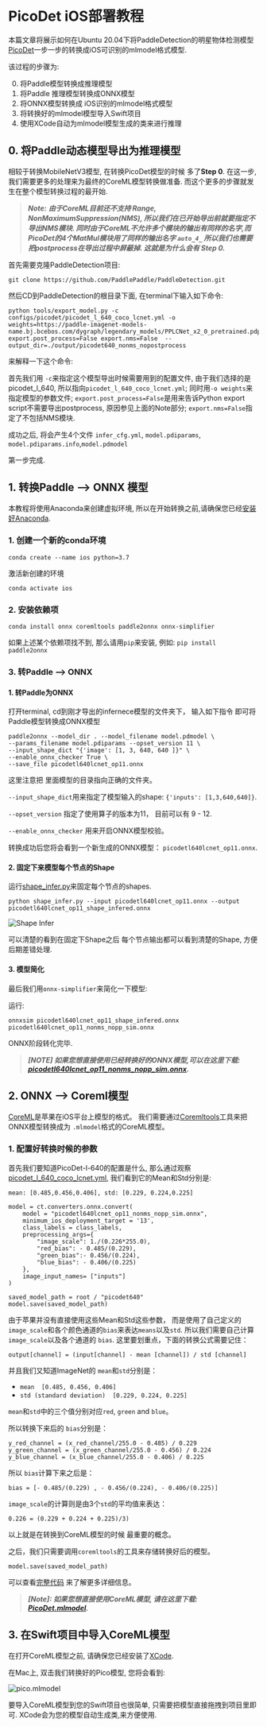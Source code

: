 # PicoDet iOS部署教程

本篇文章将展示如何在Ubuntu 20.04下将PaddleDetection的明星物体检测模型[PicoDet](https://github.com/PaddlePaddle/Paddle2ONNX/tree/model_zoo/model_zoo/classification)一步一步的转换成iOS可识别的mlmodel格式模型.


该过程的步骤为:

0. 将Paddle模型转换成推理模型
1. 将Paddle 推理模型转换成ONNX模型
2. 将ONNX模型转换成 iOS识别的mlmodel格式模型
3. 将转换好的mlmodel模型导入Swift项目
4. 使用XCode自动为mlmodel模型生成的类来进行推理

## 0. 将Paddle动态模型导出为推理模型

相较于转换MobileNetV3模型, 在转换PicoDet模型的时候 多了**Step 0**. 在这一步,我们需要更多的处理来为最终的CoreML模型转换做准备. 而这个更多的步骤就发生在整个模型转换过程的最开始. 

> ***Note:***
> ***由于CoreML目前还不支持 Range, NonMaximumSuppression(NMS), 所以我们在已开始导出前就要指定不导出NMS模块. 同时由于CoreML不允许多个模块的输出有同样的名字,而PicoDet的4个MatMul模块用了同样的输出名字 `auto_4_` 所以我们也需要把postprocess在导出过程中屏蔽掉. 这就是为什么会有 Step 0.***

首先需要克隆PaddleDetection项目:

`git clone https://github.com/PaddlePaddle/PaddleDetection.git`


然后CD到PaddleDetection的根目录下面, 在terminal下输入如下命令:

```
python tools/export_model.py -c configs/picodet/picodet_l_640_coco_lcnet.yml -o weights=https://paddle-imagenet-models-name.bj.bcebos.com/dygraph/legendary_models/PPLCNet_x2_0_pretrained.pdparams export.post_process=False export.nms=False  --output_dir=./output/picodet640_nonms_nopostprocess
```

来解释一下这个命令:

首先我们用 `-c`来指定这个模型导出时候需要用到的配置文件, 由于我们选择的是picodet_l_640, 所以指向`picodet_l_640_coco_lcnet.yml`;
同时用`-o weights`来指定模型的参数文件;
`export.post_process=False`是用来告诉Python export script不需要导出postprocess, 原因参见上面的Note部分;
`export.nms=False`指定了不包括NMS模块.

成功之后, 将会产生4个文件 
`infer_cfg.yml`, `model.pdiparams`, `model.pdiparams.info`,`model.pdmodel`

第一步完成.


## 1. 转换Paddle --> ONNX 模型

本教程将使用Anaconda来创建虚拟环境, 所以在开始转换之前,请确保您已经[安装好Anaconda](https://docs.anaconda.com/anaconda/install/index.html).

### 1. 创建一个新的conda环境

`conda create --name ios python=3.7`

激活新创建的环境

`conda activate ios`

### 2. 安装依赖项

`conda install onnx coremltools paddle2onnx onnx-simplifier`

如果上述某个依赖项找不到, 那么请用`pip`来安装, 例如:
`pip install paddle2onnx`

### 3. 转Paddle --> ONNX

#### 1. 转Paddle为ONNX
打开terminal, cd到刚才导出的infernece模型的文件夹下， 输入如下指令 即可将Paddle模型转换成ONNX模型

```
paddle2onnx --model_dir . --model_filename model.pdmodel \
--params_filename model.pdiparams --opset_version 11 \
--input_shape_dict "{'image': [1, 3, 640, 640 ]}" \
--enable_onnx_checker True \
--save_file picodetl640lcnet_op11.onnx
```

这里注意把 里面模型的目录指向正确的文件夹。 

`--input_shape_dict`用来指定了模型输入的shape: `{'inputs': [1,3,640,640]}`.

`--opset_version` 指定了使用算子的版本为11， 目前可以有 9 - 12.

`--enable_onnx_checker` 用来开启ONNX模型校验。


转换成功后您将会看到一个新生成的ONNX模型： `picodetl640lcnet_op11.onnx`. 


#### 2. 固定下来模型每个节点的Shape

运行[shape_infer.py](./shape_infer.py)来固定每个节点的shapes.

```
python shape_infer.py --input picodetl640lcnet_op11.onnx --output picodetl640lcnet_op11_shape_infered.onnx
```

![Shape Infer](../assets/shapeInfer.png)

可以清楚的看到在固定下Shape之后 每个节点输出都可以看到清楚的Shape, 方便后期差错处理.

#### 3. 模型简化

最后我们用`onnx-simplifier`来简化一下模型:

运行:
```
onnxsim picodetl640lcnet_op11_shape_infered.onnx picodetl640lcnet_op11_nonms_nopp_sim.onnx 
```

ONNX阶段转化完毕.

> ***[NOTE] 如果您想直接使用已经转换好的ONNX模型,可以在这里下载: [picodetl640lcnet_op11_nonms_nopp_sim.onnx](https://1drv.ms/u/s!Asflam6BEzhjgbM80p9kMoq03wPa5Q?e=be13JV).***

## 2. ONNX --> Coreml模型

[CoreML](https://developer.apple.com/documentation/coreml)是苹果在iOS平台上模型的格式。 我们需要通过[Coremltools](https://coremltools.readme.io/docs)工具来把ONNX模型转换成为 `.mlmodel`格式的CoreML模型。

### 1. 配置好转换时候的参数

首先我们要知道PicoDet-l-640的配置是什么, 那么通过观察[picodet_l_640_coco_lcnet.yml](https://github.com/PaddlePaddle/PaddleDetection/blob/release/2.4/configs/picodet/picodet_l_640_coco_lcnet.yml), 我们看到它的Mean和Std分别是:

`mean: [0.485,0.456,0.406], std: [0.229, 0.224,0.225]`


```
model = ct.converters.onnx.convert(
    model = "picodetl640lcnet_op11_nonms_nopp_sim.onnx",    
    minimum_ios_deployment_target = '13',
    class_labels = class_labels,
    preprocessing_args={
        "image_scale": 1./(0.226*255.0),
        "red_bias": - 0.485/(0.229),
        "green_bias":- 0.456/(0.224),
        "blue_bias": - 0.406/(0.225)
    },
    image_input_names= ["inputs"]
)

saved_model_path = root / "picodet640"
model.save(saved_model_path)
```

由于苹果并没有直接使用这些Mean和Std这些参数， 而是使用了自己定义的 `image_scale`和各个颜色通道的`bias`来表达`means`以及`std`. 所以我们需要自己计算 `image_scale`以及各个通道的 `bias`. 
这里要划重点，下面的转换公式需要记住：

`output[channel] = (input[channel] - mean [channel]) / std [channel]`

并且我们又知道ImageNet的 `mean`和`std`分别是：

* `mean  [0.485, 0.456, 0.406]`
* `std (standard deviation)  [0.229, 0.224, 0.225]`

`mean`和`std`中的三个值分别对应`red`, `green` and `blue`。 

所以转换下来后的 `bias`分别是：

```
y_red_channel = (x_red_channel/255.0 - 0.485) / 0.229
y_green_channel = (x_green_channel/255.0 - 0.456) / 0.224
y_blue_channel = (x_blue_channel/255.0 - 0.406) / 0.225
```
所以 `bias`计算下来之后是：
```
bias = [- 0.485/(0.229) , - 0.456/(0.224), - 0.406/(0.225)]
```

`image_scale`的计算则是由3个`std`的平均值来表达：

```
0.226 = (0.229 + 0.224 + 0.225)/3)
```

以上就是在转换到CoreML模型的时候 最重要的概念。

之后，我们只需要调用`coremltools`的工具来存储转换好后的模型。

```
model.save(saved_model_path)
```

可以查看[完整代码](./picodets640_convert.py) 来了解更多详细信息。

>***[Note]: 如果您想直接使用CoreML模型, 请在这里下载: [PicoDet.mlmodel](https://1drv.ms/u/s!Asflam6BEzhjgbM80p9kMoq03wPa5Q?e=ZhhqkU).***

## 3. 在Swift项目中导入CoreML模型

在打开CoreML模型之前, 请确保您已经安装了[XCode](https://developer.apple.com/xcode/).

在Mac上, 双击我们转换好的Pico模型, 您将会看到:

![pico.mlmodel](../assets/picomlmodel.png)

要导入CoreML模型到您的Swift项目也很简单, 只需要把模型直接拖拽到项目里即可.
XCode会为您的模型自动生成类,来方便使用.